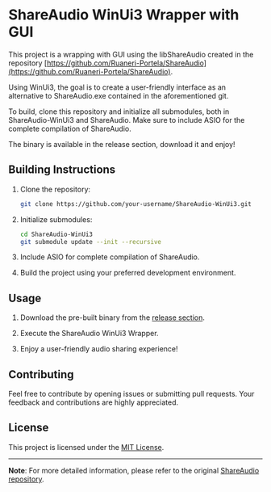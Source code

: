 # ShareAudio WinUi3 Wrapper with GUI

This project is a wrapping with GUI using the libShareAudio created in the repository [https://github.com/Ruaneri-Portela/ShareAudio](https://github.com/Ruaneri-Portela/ShareAudio).

Using WinUi3, the goal is to create a user-friendly interface as an alternative to ShareAudio.exe contained in the aforementioned git.

To build, clone this repository and initialize all submodules, both in ShareAudio-WinUi3 and ShareAudio. Make sure to include ASIO for the complete compilation of ShareAudio.

The binary is available in the release section, download it and enjoy!

## Building Instructions

1. Clone the repository:

    ```bash
    git clone https://github.com/your-username/ShareAudio-WinUi3.git
    ```

2. Initialize submodules:

    ```bash
    cd ShareAudio-WinUi3
    git submodule update --init --recursive
    ```

3. Include ASIO for complete compilation of ShareAudio.

4. Build the project using your preferred development environment.

## Usage

1. Download the pre-built binary from the [release section](https://github.com/your-username/ShareAudio-WinUi3/releases).

2. Execute the ShareAudio WinUi3 Wrapper.

3. Enjoy a user-friendly audio sharing experience!

## Contributing

Feel free to contribute by opening issues or submitting pull requests. Your feedback and contributions are highly appreciated.

## License

This project is licensed under the [MIT License](LICENSE).

---

**Note**: For more detailed information, please refer to the original [ShareAudio repository](https://github.com/Ruaneri-Portela/ShareAudio).
